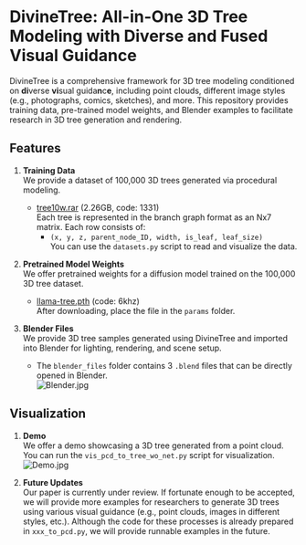 # DivineTree: All-in-One 3D Tree Modeling with Diverse and Fused Visual Guidance

DivineTree is a comprehensive framework for 3D tree modeling conditioned on **di**verse **vi**sual guida**n**c**e**, including point clouds, different image styles (e.g., photographs, comics, sketches), and more. This repository provides training data, pre-trained model weights, and Blender examples to facilitate research in 3D tree generation and rendering.

## Features

1. **Training Data**  
   We provide a dataset of 100,000 3D trees generated via procedural modeling.  
   - [tree10w.rar](https://pan.baidu.com/s/19PUGISqa-1lS5aQD7AzMwQ) (2.26GB, code: 1331)  
   Each tree is represented in the branch graph format as an Nx7 matrix. Each row consists of:
     - `(x, y, z, parent_node_ID, width, is_leaf, leaf_size)`  
   You can use the `datasets.py` script to read and visualize the data.

2. **Pretrained Model Weights**  
   We offer pretrained weights for a diffusion model trained on the 100,000 3D tree dataset.  
   - [llama-tree.pth](https://pan.baidu.com/s/1tEga1mMId7wYyIdFbuujng) (code: 6khz)  
   After downloading, place the file in the `params` folder.

3. **Blender Files**  
   We provide 3D tree samples generated using DivineTree and imported into Blender for lighting, rendering, and scene setup.  
   - The `blender_files` folder contains 3 `.blend` files that can be directly opened in Blender.  
   ![Blender.jpg](https://github.com/xujiabo/DivineTree/assets/blender.jpg)

## Visualization

1. **Demo**  
   We offer a demo showcasing a 3D tree generated from a point cloud. You can run the `vis_pcd_to_tree_wo_net.py` script for visualization.  
   ![Demo.jpg](https://github.com/xujiabo/DivineTree/assets/demo.jpg)

2. **Future Updates**  
   Our paper is currently under review. If fortunate enough to be accepted, we will provide more examples for researchers to generate 3D trees using various visual guidance (e.g., point clouds, images in different styles, etc.). Although the code for these processes is already prepared in `xxx_to_pcd.py`, we will provide runnable examples in the future.
